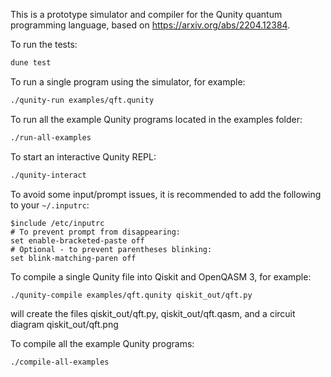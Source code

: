 This is a prototype simulator and compiler for the Qunity quantum programming language, based on https://arxiv.org/abs/2204.12384.

To run the tests:
```bash
dune test
```

To run a single program using the simulator, for example:
```bash
./qunity-run examples/qft.qunity
```

To run all the example Qunity programs located in the examples folder:
```bash
./run-all-examples
```

To start an interactive Qunity REPL:
```bash
./qunity-interact
```

To avoid some input/prompt issues, it is recommended to add the following to your `~/.inputrc`:
```inputrc
$include /etc/inputrc
# To prevent prompt from disappearing:
set enable-bracketed-paste off
# Optional - to prevent parentheses blinking:
set blink-matching-paren off
```

To compile a single Qunity file into Qiskit and OpenQASM 3, for example:
```bash
./qunity-compile examples/qft.qunity qiskit_out/qft.py
```
will create the files qiskit_out/qft.py, qiskit_out/qft.qasm, and a circuit diagram qiskit_out/qft.png

To compile all the example Qunity programs:
```bash
./compile-all-examples
```
